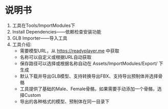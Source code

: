 # 说明书

1. 工具在Tools/ImportModules下
2. Install Dependencies——依赖检查安装功能
3. GLB Importer——导入工具
4. 工具介绍:
   - 需要模型URL，从 <https://readyplayer.me> 中获取
   - 名称可以自定义或根据URL自动获取
   - 保存路径可以选择或根据名称自动在 Assets/ImportModules/Export/ 下生成
   - 默认下载并导出GLB模型、支持转换导出FBX、支持导出预制体并选择骨骼
   - 工具提供了基础的Male、Female骨骼，如果需要手动添加一个骨骼，选择Custom
   - 导出的各种格式的模型、预制体在同一目录下
